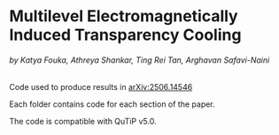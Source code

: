 # Multilevel Electromagnetically Induced Transparency Cooling
###### by Katya Fouka, Athreya Shankar, Ting Rei Tan, Arghavan Safavi-Naini

 Code used to produce results in [arXiv:2506.14546](https://arxiv.org/abs/2506.14546)
 
 Each folder contains code for each section of the paper.
 
 The code is compatible with QuTiP v5.0.
